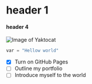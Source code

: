 # header 1
#### header 4
![Image of Yaktocat](https://octodex.github.com/images/yaktocat.png)
```python
var = "Hellow world"
```
- [x] Turn on GitHub Pages
- [ ] Outline my portfolio
- [ ] Introduce myself to the world
